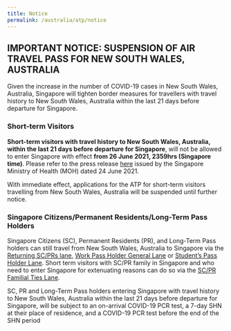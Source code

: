```yaml
---
title: Notice
permalink: /australia/atp/notice
---
```

## IMPORTANT NOTICE: SUSPENSION OF AIR TRAVEL PASS FOR NEW SOUTH WALES, AUSTRALIA
Given the increase in the number of COVID-19 cases in New South Wales, Australia, Singapore will tighten border measures for travellers with travel history to New South Wales, Australia within the last 21 days before departure for Singapore.

### Short-term Visitors

<b>Short-term visitors with travel history to New South Wales, Australia, within the last 21 days before departure for Singapore</b>, will not be allowed to enter Singapore with effect <b>from 26 June 2021, 2359hrs (Singapore time)</b>. Please refer to the press release <a href="https://www.moh.gov.sg/news-highlights/details/updates-on-border-measures-for-travellers-from-nsw-and-victoria-state-australia">here</a> issued by the Singapore Ministry of Health (MOH) dated 24 June 2021.
	
With immediate effect, applications for the ATP for short-term visitors travelling from New South Wales, Australia will be suspended until further notice.

### Singapore Citizens/Permanent Residents/Long-Term Pass Holders
	
Singapore Citizens (SC), Permanent Residents (PR), and Long-Term Pass holders can still travel from New South Wales, Australia to Singapore via the <a href="/sc-pr/overview">Returning SC/PRs lane</a>, <a href="/wphl/overview">Work Pass Holder General Lane</a> or <a href="/stpl/requirements-and-process">Student’s Pass Holder Lane</a>. Short term visitors with SC/PR family in Singapore and who need to enter Singapore for extenuating reasons can do so via the <a href="/scpr-familial-ties-lane/requirements-and-process">SC/PR Familial Ties Lane</a>. 

SC, PR and Long-Term Pass holders entering Singapore with travel history to New South Wales, Australia within the last 21 days before departure for Singapore, will be subject to an on-arrival COVID-19 PCR test, a 7-day SHN at their place of residence, and a COVID-19 PCR test before the end of the SHN period
